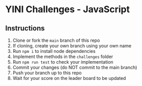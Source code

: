 # YINI Challenges - JavaScript

## Instructions

1. Clone or fork the `main` branch of this repo
1. If cloning, create your own branch using your own name
1. Run `npm i` to install node dependencies
1. Implement the methods in the `challenges` folder
1. Run `npm run test` to check your implementation
1. Commit your changes (do NOT commit to the main branch)
1. Push your branch up to this repo
1. Wait for your score on the leader board to be updated
